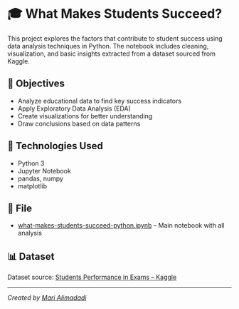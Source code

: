 # 🎓 What Makes Students Succeed?

This project explores the factors that contribute to student success using data analysis techniques in Python. The notebook includes cleaning, visualization, and basic insights extracted from a dataset sourced from Kaggle.

## 🎯 Objectives

- Analyze educational data to find key success indicators  
- Apply Exploratory Data Analysis (EDA)  
- Create visualizations for better understanding  
- Draw conclusions based on data patterns  

## 🧰 Technologies Used

- Python 3  
- Jupyter Notebook  
- pandas, numpy  
- matplotlib  

## 📁 File

- [what-makes-students-succeed-python.ipynb](./what-makes-students-succeed/what-makes-students-succeed-python.ipynb) – Main notebook with all analysis

## 📊 Dataset


Dataset source: [Students Performance in Exams – Kaggle](https://www.kaggle.com/datasets/spscientist/students-performance-in-exams)


---

*Created by [Mari Alimadadi](https://github.com/mari-alimadadi)*
